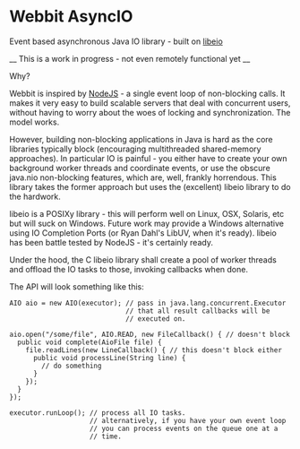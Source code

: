 Webbit AsyncIO
==============

Event based asynchronous Java IO library - built on [libeio](http://software.schmorp.de/pkg/libeio.html)

__ This is a work in progress - not even remotely functional yet __

Why?

Webbit is inspired by [NodeJS](http://nodejs.org/) - a single event loop
of non-blocking calls. It makes it very easy to build scalable servers
that deal with concurrent users, without having to worry about the woes
of locking and synchronization. The model works.

However, building non-blocking applications in Java is hard as the core
libraries typically block (encouraging multithreaded shared-memory
approaches). In particular IO is painful - you either have to create
your own background worker threads and coordinate events, or use the
obscure java.nio non-blocking features, which are, well, frankly
horrendous. This library takes the former approach but uses the
(excellent) libeio library to do the hardwork.

libeio is a POSIXy library - this will perform well on Linux, OSX, Solaris,
etc but will suck on Windows. Future work may provide a Windows
alternative using IO Completion Ports (or Ryan Dahl's LibUV, when it's
ready). libeio has been battle tested by NodeJS - it's certainly ready.

Under the hood, the C libeio library shall create a pool of worker
threads and offload the IO tasks to those, invoking callbacks when done.

The API will look something like this:

    AIO aio = new AIO(executor); // pass in java.lang.concurrent.Executor
                                 // that all result callbacks will be
                                 // executed on.
    
    aio.open("/some/file", AIO.READ, new FileCallback() { // doesn't block
      public void complete(AioFile file) {
        file.readLines(new LineCallback() { // this doesn't block either
          public void processLine(String line) {
            // do something
          }
        });
      }
    });
    
    executor.runLoop(); // process all IO tasks.
                        // alternatively, if you have your own event loop
                        // you can process events on the queue one at a
                        // time.
